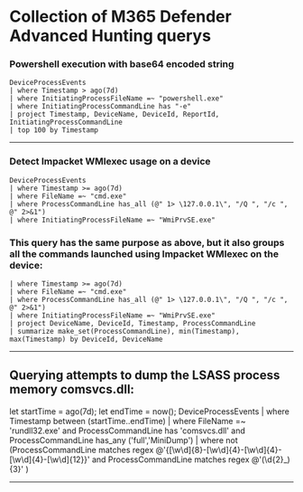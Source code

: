 # Collection of M365 Defender Advanced Hunting querys

### Powershell execution with base64 encoded string

```
DeviceProcessEvents
| where Timestamp > ago(7d)
| where InitiatingProcessFileName =~ "powershell.exe"
| where InitiatingProcessCommandLine has "-e"
| project Timestamp, DeviceName, DeviceId, ReportId, InitiatingProcessCommandLine
| top 100 by Timestamp
```

-----------

### Detect Impacket WMIexec usage on a device

```
DeviceProcessEvents
| where Timestamp >= ago(7d)
| where FileName =~ "cmd.exe"
| where ProcessCommandLine has_all (@" 1> \127.0.0.1\", "/Q ", "/c ", @" 2>&1")
| where InitiatingProcessFileName =~ "WmiPrvSE.exe"
```

### This query has the same purpose as above, but it also groups all the commands launched using Impacket WMIexec on the device:

```
| where Timestamp >= ago(7d)
| where FileName =~ "cmd.exe"
| where ProcessCommandLine has_all (@" 1> \127.0.0.1\", "/Q ", "/c ", @" 2>&1")
| where InitiatingProcessFileName =~ "WmiPrvSE.exe"
| project DeviceName, DeviceId, Timestamp, ProcessCommandLine
| summarize make_set(ProcessCommandLine), min(Timestamp), max(Timestamp) by DeviceId, DeviceName
```
-----------

## Querying attempts to dump the LSASS process memory comsvcs.dll:

let startTime = ago(7d);
let endTime = now();
DeviceProcessEvents
| where Timestamp between (startTime..endTime)
| where FileName =~ 'rundll32.exe'
and ProcessCommandLine has 'comsvcs.dll'
and ProcessCommandLine has_any ('full','MiniDump')
| where not (ProcessCommandLine matches regex @'{[\w\d]{8}-[\w\d]{4}-[\w\d]{4}-[\w\d]{4}-[\w\d]{12}}'
and ProcessCommandLine matches regex @'(\d{2}_){3}' )

------------

